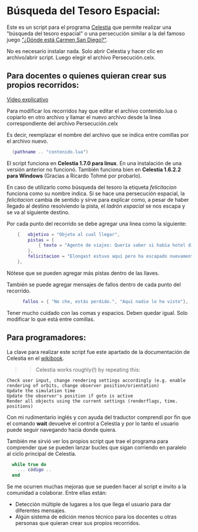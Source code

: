 # Búsqueda del Tesoro Espacial:

Este es un script para el programa [Celestia](https://celestiaproject.space/) que permite realizar una "búsqueda del tesoro espacial" o una persecución similar a la del famoso juego ["¿Dónde está Carmen San Diego?"](https://www.clasicosbasicos.org/juegos/aventura-grafica/donde-esta-carmen-sandiego-buscala-por-todo-el-mundo).

No es necesario instalar nada. Solo abrir Celestia y hacer clic en archivo/abrir script. Luego elegir el archivo Persecución.celx.

## Para docentes o quienes quieran crear sus propios recorridos:

[Video explicativo](https://youtu.be/PUFqwxdwHwg)

Para modificar los recorridos hay que editar el archivo contenido.lua o copiarlo en otro archivo y llamar el nuevo archivo desde la linea correspondiente del archivo Persecución.celx

Es decir, reemplazar el nombre del archivo que se indica entre comillas por el archivo nuevo.
```lua
  (pathname .. "contenido.lua")
```

El script funciona en **Celestia 1.7.0 para linux**. En  una instalación de una versión anterior no funcionó. También funciona bien en **Celestia 1.6.2.2 para Windows** (Gracias a Ricardo Tohmé por probarlo).

En caso de utilizarlo como búsqueda del tesoro la etiqueta *felicitacion* funciona como su nombre indica. Si se hace una persecución espacial, la *felicitacion* cambia de sentido y sirve para explicar como, a pesar de haber llegado al destino resolviendo la pista, el *ladrón espacial* se nos escapa y se va al siguiente destino.

Por cada punto del recorrido se debe agregar una linea como la siguiente:

```lua
    {   objetivo = "Objeto al cual llegar",
        pistas = { 
            { texto = "Agente de viajes: Quería saber si había hotel disponible en la cara oculta.", personaje = "personaje01.png" }
        },
        felicitacion = "Elongast estuvo aquí pero ha escapado nuevamente.",
    },
```

Nótese que se pueden agregar más pistas dentro de las llaves.

También se puede agregar mensajes de fallos dentro de cada punto del recorrido.


```lua
      fallos = { "No che, estás perdido.", "Aquí nadie lo ha visto"},
```

Tener mucho cuidado con las comas y espacios. Deben quedar igual. Solo modificar lo que está entre comillas.

## Para programadores:

La clave para realizar este script fue este apartado de la documentación de Celestia en el [wikibook](https://en.wikibooks.org/wiki/Celestia/Celx_Scripting/CELX_Lua_Methods).

>> Celestia works roughly(!) by repeating this:

    Check user input, change rendering settings accordingly (e.g. enable rendering of orbits, change observer position/orientation)
    Update the simulation time
    Update the observer's position if goto is active
    Render all objects using the current settings (renderflags, time. positions)

Con mi rudimentario inglés y con ayuda del traductor comprendí por fin que el comando **wait** devuelve el control a Celestia y por lo tanto el usuario puede seguir navegando hacia donde quiera.

También me sirvió ver los propios script que trae el programa para comprender que se pueden lanzar bucles que sigan corriendo en paralelo al ciclo principal de Celestia.

```lua
  while true do
    ... código ..
  end
```

Se me ocurren muchas mejoras que se pueden hacer al script e invito a la comunidad a colaborar. Entre ellas están:

* Detección múltiple de lugares a los que llega el usuario para dar diferentes mensajes.
* Algún sistema de edición menos técnico para los docentes u otras personas que quieran crear sus propios recorridos.

